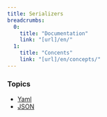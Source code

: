 ```yaml
---
title: Serializers
breadcrumbs:
  0:
    title: "Documentation"
    link: "[url]/en/"
  1:
    title: "Concents"
    link: "[url]/en/concepts/"
---
```


### Topics

* [Yaml](./serializers/yaml)
* [JSON](./serializers/json)
